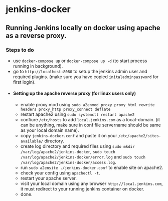 # jenkins-docker
## Running Jenkins locally on docker using apache as a reverse proxy.

### Steps to do
  - use `docker-compose up` or `docker-compose up -d` (to start process running in background).
  - go to `http://localhost:8080` to setup the jenkins admin user and required plugins. (make sure you have copied `initaladminpassword` for first login).
  - #### Setting up the apache reverse proxy (for linux users only)
      - enable proxy mod using `sudo a2enmod proxy proxy_html rewrite headers proxy_http proxy_connect deflate`
      - restart apache2 using `sudo systemctl restart apache2`
      - confiure `/etc/hosts` to add `local.jenkins.com` as a local-domain. (it can be anything, make sure in conf file servername should be same as your local domain name).
      - copy `jenkins-docker.conf` and paste it on your `/etc/apache2/sites-available/` directory.
      - create log directory and required files using `sudo mkdir /var/log/apache2/jenkins-docker`, `sudo touch /var/log/apache2/jenkins-docker/error.log` and `sudo touch /var/log/apache2/jenkins-docker/access.log`.
      - run `sudo a2ensite ./jenkins-docker.conf` to enable site on apache2.
      - check your config using `apachectl -t`.
      - restart your apache server.
      - visit your local domain using any browser `http://local.jenkins.com`, it must redirect to your running jenkins container on docker.
      - done.
      
      
